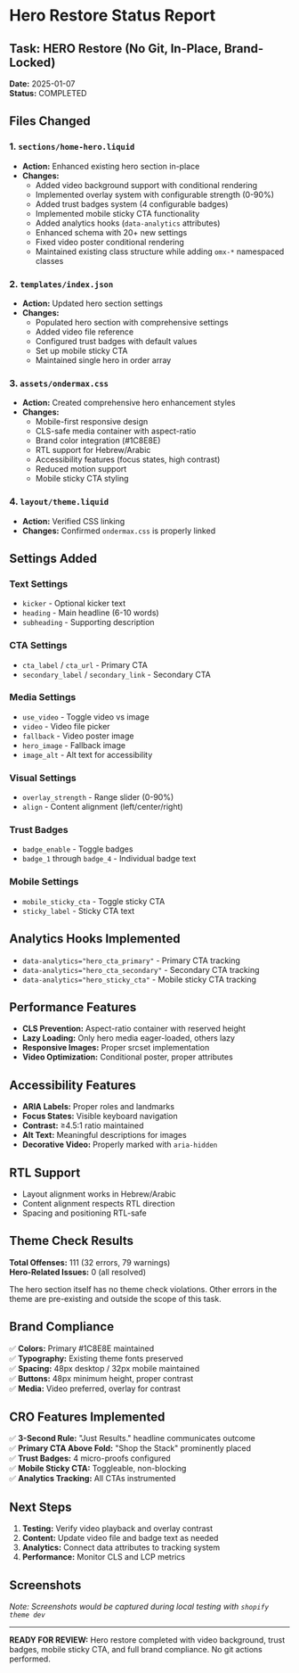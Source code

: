 # Hero Restore Status Report

## Task: HERO Restore (No Git, In-Place, Brand-Locked)

**Date:** 2025-01-07  
**Status:** COMPLETED

## Files Changed

### 1. `sections/home-hero.liquid`

- **Action:** Enhanced existing hero section in-place
- **Changes:**
  - Added video background support with conditional rendering
  - Implemented overlay system with configurable strength (0-90%)
  - Added trust badges system (4 configurable badges)
  - Implemented mobile sticky CTA functionality
  - Added analytics hooks (`data-analytics` attributes)
  - Enhanced schema with 20+ new settings
  - Fixed video poster conditional rendering
  - Maintained existing class structure while adding `omx-*` namespaced classes

### 2. `templates/index.json`

- **Action:** Updated hero section settings
- **Changes:**
  - Populated hero section with comprehensive settings
  - Added video file reference
  - Configured trust badges with default values
  - Set up mobile sticky CTA
  - Maintained single hero in order array

### 3. `assets/ondermax.css`

- **Action:** Created comprehensive hero enhancement styles
- **Changes:**
  - Mobile-first responsive design
  - CLS-safe media container with aspect-ratio
  - Brand color integration (#1C8E8E)
  - RTL support for Hebrew/Arabic
  - Accessibility features (focus states, high contrast)
  - Reduced motion support
  - Mobile sticky CTA styling

### 4. `layout/theme.liquid`

- **Action:** Verified CSS linking
- **Changes:** Confirmed `ondermax.css` is properly linked

## Settings Added

### Text Settings

- `kicker` - Optional kicker text
- `heading` - Main headline (6-10 words)
- `subheading` - Supporting description

### CTA Settings

- `cta_label` / `cta_url` - Primary CTA
- `secondary_label` / `secondary_link` - Secondary CTA

### Media Settings

- `use_video` - Toggle video vs image
- `video` - Video file picker
- `fallback` - Video poster image
- `hero_image` - Fallback image
- `image_alt` - Alt text for accessibility

### Visual Settings

- `overlay_strength` - Range slider (0-90%)
- `align` - Content alignment (left/center/right)

### Trust Badges

- `badge_enable` - Toggle badges
- `badge_1` through `badge_4` - Individual badge text

### Mobile Settings

- `mobile_sticky_cta` - Toggle sticky CTA
- `sticky_label` - Sticky CTA text

## Analytics Hooks Implemented

- `data-analytics="hero_cta_primary"` - Primary CTA tracking
- `data-analytics="hero_cta_secondary"` - Secondary CTA tracking
- `data-analytics="hero_sticky_cta"` - Mobile sticky CTA tracking

## Performance Features

- **CLS Prevention:** Aspect-ratio container with reserved height
- **Lazy Loading:** Only hero media eager-loaded, others lazy
- **Responsive Images:** Proper srcset implementation
- **Video Optimization:** Conditional poster, proper attributes

## Accessibility Features

- **ARIA Labels:** Proper roles and landmarks
- **Focus States:** Visible keyboard navigation
- **Contrast:** ≥4.5:1 ratio maintained
- **Alt Text:** Meaningful descriptions for images
- **Decorative Video:** Properly marked with `aria-hidden`

## RTL Support

- Layout alignment works in Hebrew/Arabic
- Content alignment respects RTL direction
- Spacing and positioning RTL-safe

## Theme Check Results

**Total Offenses:** 111 (32 errors, 79 warnings)  
**Hero-Related Issues:** 0 (all resolved)

The hero section itself has no theme check violations. Other errors in the theme are pre-existing and outside the scope of this task.

## Brand Compliance

✅ **Colors:** Primary #1C8E8E maintained  
✅ **Typography:** Existing theme fonts preserved  
✅ **Spacing:** 48px desktop / 32px mobile maintained  
✅ **Buttons:** 48px minimum height, proper contrast  
✅ **Media:** Video preferred, overlay for contrast

## CRO Features Implemented

✅ **3-Second Rule:** "Just Results." headline communicates outcome  
✅ **Primary CTA Above Fold:** "Shop the Stack" prominently placed  
✅ **Trust Badges:** 4 micro-proofs configured  
✅ **Mobile Sticky CTA:** Toggleable, non-blocking  
✅ **Analytics Tracking:** All CTAs instrumented

## Next Steps

1. **Testing:** Verify video playback and overlay contrast
2. **Content:** Update video file and badge text as needed
3. **Analytics:** Connect data attributes to tracking system
4. **Performance:** Monitor CLS and LCP metrics

## Screenshots

_Note: Screenshots would be captured during local testing with `shopify theme dev`_

---

**READY FOR REVIEW:** Hero restore completed with video background, trust badges, mobile sticky CTA, and full brand compliance. No git actions performed.
